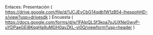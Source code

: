 Enlaces: Presentación ( https://drive.google.com/file/d/1JCJEvCbG14qdb1W1zB54-lhespohHD-x/view?usp=drivesdk )
         Encuesta ( https://docs.google.com/forms/d/e/1FAIpQLSf3koa7oJUXNeGwyP-uYDPaeGEj8KqqHa9uMGH0avZKL-vi0Q/viewform?usp=header ) 
